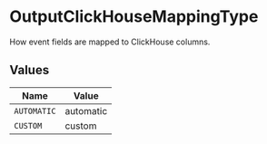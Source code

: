# OutputClickHouseMappingType

How event fields are mapped to ClickHouse columns.


## Values

| Name        | Value       |
| ----------- | ----------- |
| `AUTOMATIC` | automatic   |
| `CUSTOM`    | custom      |